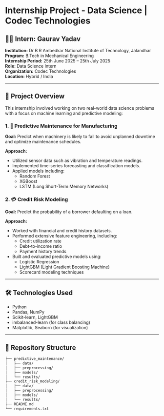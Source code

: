 # Internship Project - Data Science | Codec Technologies

## 👨‍💻 Intern: Gaurav Yadav  
**Institution:** Dr B R Ambedkar National Institute of Technology, Jalandhar  
**Program:** B.Tech in Mechanical Engineering  
**Internship Period:** 25th June 2025 – 25th July 2025  
**Role:** Data Science Intern  
**Organization:** Codec Technologies  
**Location:** Hybrid / India

---

## 📌 Project Overview

This internship involved working on two real-world data science problems with a focus on machine learning and predictive modeling:

### 1. 🔧 Predictive Maintenance for Manufacturing

**Goal:** Predict when machinery is likely to fail to avoid unplanned downtime and optimize maintenance schedules.

**Approach:**
- Utilized sensor data such as vibration and temperature readings.
- Implemented time-series forecasting and classification models.
- Applied models including:
  - Random Forest
  - XGBoost
  - LSTM (Long Short-Term Memory Networks)

### 2. 💳 Credit Risk Modeling

**Goal:** Predict the probability of a borrower defaulting on a loan.

**Approach:**
- Worked with financial and credit history datasets.
- Performed extensive feature engineering, including:
  - Credit utilization rate
  - Debt-to-income ratio
  - Payment history trends
- Built and evaluated predictive models using:
  - Logistic Regression
  - LightGBM (Light Gradient Boosting Machine)
  - Scorecard modeling techniques

---

## 🛠️ Technologies Used

- Python  
- Pandas, NumPy  
- Scikit-learn, LightGBM  
- imbalanced-learn (for class balancing)  
- Matplotlib, Seaborn (for visualization)  

---

## 📁 Repository Structure

```bash
├── predictive_maintenance/
│   ├── data/
│   ├── preprocessing/
│   ├── models/
│   └── results/
├── credit_risk_modeling/
│   ├── data/
│   ├── preprocessing/
│   ├── models/
│   └── results/
├── README.md
└── requirements.txt
